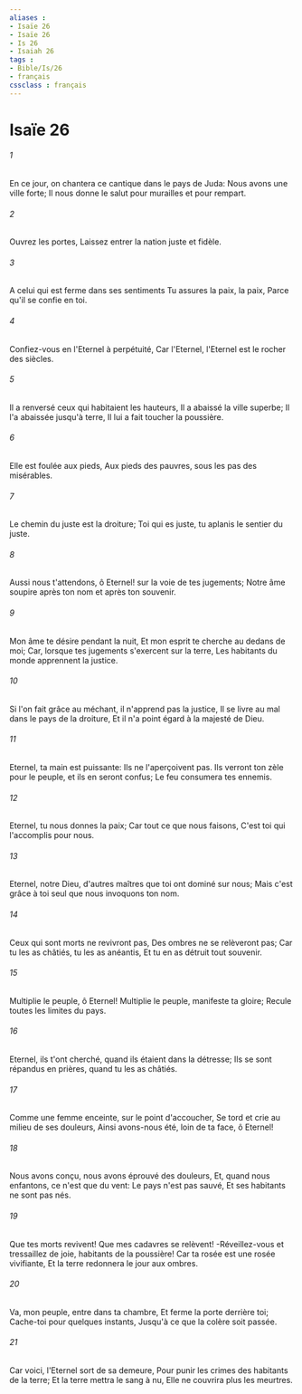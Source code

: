 ```yaml
---
aliases : 
- Isaïe 26
- Isaïe 26
- Is 26
- Isaiah 26
tags : 
- Bible/Is/26
- français
cssclass : français
---
```


# Isaïe 26

###### 1
En ce jour, on chantera ce cantique dans le pays de Juda: Nous avons une ville forte; Il nous donne le salut pour murailles et pour rempart.
###### 2
Ouvrez les portes, Laissez entrer la nation juste et fidèle.
###### 3
A celui qui est ferme dans ses sentiments Tu assures la paix, la paix, Parce qu'il se confie en toi.
###### 4
Confiez-vous en l'Eternel à perpétuité, Car l'Eternel, l'Eternel est le rocher des siècles.
###### 5
Il a renversé ceux qui habitaient les hauteurs, Il a abaissé la ville superbe; Il l'a abaissée jusqu'à terre, Il lui a fait toucher la poussière.
###### 6
Elle est foulée aux pieds, Aux pieds des pauvres, sous les pas des misérables.
###### 7
Le chemin du juste est la droiture; Toi qui es juste, tu aplanis le sentier du juste.
###### 8
Aussi nous t'attendons, ô Eternel! sur la voie de tes jugements; Notre âme soupire après ton nom et après ton souvenir.
###### 9
Mon âme te désire pendant la nuit, Et mon esprit te cherche au dedans de moi; Car, lorsque tes jugements s'exercent sur la terre, Les habitants du monde apprennent la justice.
###### 10
Si l'on fait grâce au méchant, il n'apprend pas la justice, Il se livre au mal dans le pays de la droiture, Et il n'a point égard à la majesté de Dieu.
###### 11
Eternel, ta main est puissante: Ils ne l'aperçoivent pas. Ils verront ton zèle pour le peuple, et ils en seront confus; Le feu consumera tes ennemis.
###### 12
Eternel, tu nous donnes la paix; Car tout ce que nous faisons, C'est toi qui l'accomplis pour nous.
###### 13
Eternel, notre Dieu, d'autres maîtres que toi ont dominé sur nous; Mais c'est grâce à toi seul que nous invoquons ton nom.
###### 14
Ceux qui sont morts ne revivront pas, Des ombres ne se relèveront pas; Car tu les as châtiés, tu les as anéantis, Et tu en as détruit tout souvenir.
###### 15
Multiplie le peuple, ô Eternel! Multiplie le peuple, manifeste ta gloire; Recule toutes les limites du pays.
###### 16
Eternel, ils t'ont cherché, quand ils étaient dans la détresse; Ils se sont répandus en prières, quand tu les as châtiés.
###### 17
Comme une femme enceinte, sur le point d'accoucher, Se tord et crie au milieu de ses douleurs, Ainsi avons-nous été, loin de ta face, ô Eternel!
###### 18
Nous avons conçu, nous avons éprouvé des douleurs, Et, quand nous enfantons, ce n'est que du vent: Le pays n'est pas sauvé, Et ses habitants ne sont pas nés.
###### 19
Que tes morts revivent! Que mes cadavres se relèvent! -Réveillez-vous et tressaillez de joie, habitants de la poussière! Car ta rosée est une rosée vivifiante, Et la terre redonnera le jour aux ombres.
###### 20
Va, mon peuple, entre dans ta chambre, Et ferme la porte derrière toi; Cache-toi pour quelques instants, Jusqu'à ce que la colère soit passée.
###### 21
Car voici, l'Eternel sort de sa demeure, Pour punir les crimes des habitants de la terre; Et la terre mettra le sang à nu, Elle ne couvrira plus les meurtres.
